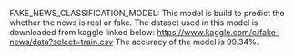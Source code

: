 FAKE_NEWS_CLASSIFICATION_MODEL:
This model is build to predict the whether the news is real or fake.
The dataset used in this model is downloaded from kaggle linked below:
https://www.kaggle.com/c/fake-news/data?select=train.csv
The accuracy of the model is 99.34%.
